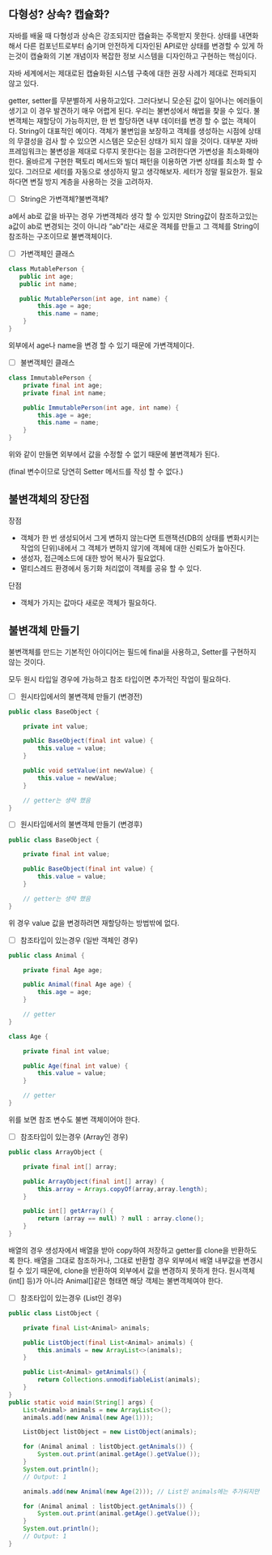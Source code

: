 ## 다형성? 상속? 캡슐화?

자바를 배울 때 다형성과 상속은 강조되지만 캡슐화는 주목받지 못한다. 상태를 내면화해서 다른 컴포넌트로부터 숨기며 안전하게 디자인된 API로만 상태를 변경할 수 있게 하는것이 캡슐화의 기본 개념이자 복잡한 정보 시스템을 디자인하고 구현하는 핵심이다.

자바 세계에서는 제대로된 캡슐화된 시스템 구축에 대한 권장 사례가 제대로 전파되지 않고 있다.

getter, setter를 무분별하게 사용하고있다. 그러다보니 모순된 값이 일어나는 에러들이 생기고 이 경우 발견하기 매우 어렵게 된다. 우리는 불변성에서 해법을 찾을 수 있다. 불변객체는 재할당이 가능하지만, 한 번 할당하면 내부 데이터를 변경 할 수 없는 객체이다. String이 대표적인 예이다. 객체가 불변임을 보장하고 객체를 생성하는 시점에 상태의 무결성을 검사 할 수 있으면 시스템은 모순된 상태가 되지 않을 것이다. 대부분 자바 프레임워크는 불변성을 제대로 다루지 못한다는 점을 고려한다면 가변성을 최소화해야 한다. 올바르게 구현한 팩토리 메서드와 빌더 패턴을 이용하면 가변 상태를 최소화 할 수 있다. 그러므로 세터를 자동으로 생성하지 말고 생각해보자. 세터가 정말 필요한가. 필요하다면 변질 방지 계층을 사용하는 것을 고려하자.

- [ ] String은 가변객체?불변객체?

a에서 ab로 값을 바꾸는 경우 가변객체라 생각 할 수 있지만 String값이 참조하고있는 a값이 ab로 변경되는 것이 아니라 “ab”라는 새로운 객체를 만들고 그 객체를 String이 참조하는 구조이므로 불변객체이다.

- [ ] 가변객체인 클래스

```java
class MutablePerson {
   public int age;
   public int name;

   public MutablePerson(int age, int name) {
    	this.age = age;
        this.name = name;
    }
}
```

외부에서 age나 name을 변경 할 수 있기 때문에 가변객체이다.

- [ ] 불변객체인 클래스

```java
class ImmutablePerson {
    private final int age;
    private final int name;

    public ImmutablePerson(int age, int name) {
    	this.age = age;
        this.name = name;
    }
}
```

위와 같이 만들면 외부에서 값을 수정할 수 없기 때문에 불변객체가 된다.

(final 변수이므로 당연히 Setter 메서드를 작성 할 수 없다.)

## 불변객체의 장단점

장점

- 객체가 한 번 생성되어서 그게 변하지 않는다면 트랜잭션(DB의 상태를 변화시키는 작업의 단위)내에서 그 객체가 변하지 않기에 객체에 대한 신뢰도가 높아진다.
- 생성자, 접근메소드에 대한 방어 복사가 필요없다.
- 멀티스레드 환경에서 동기화 처리없이 객체를 공유 할 수 있다.

단점

- 객체가 가지는 값마다 새로운 객체가 필요하다.

## 불변객체 만들기

불변객체를 만드는 기본적인 아이디어는 필드에 final을 사용하고, Setter를 구현하지 않는 것이다.

모두 원시 타입일 경우에 가능하고 참조 타입이면 추가적인 작업이 필요하다.

- [ ] 원시타입에서의 불변객체 만들기 (변경전)

```java
public class BaseObject {

    private int value;

    public BaseObject(final int value) {
        this.value = value;
    }

    public void setValue(int newValue) {
    	this.value = newValue;
    }

    // getter는 생략 했음
}
```

- [ ] 원시타입에서의 불변객체 만들기 (변경후)

```java
public class BaseObject {

    private final int value;

    public BaseObject(final int value) {
        this.value = value;
    }

    // getter는 생략 했음
}
```

위 경우 value 값을 변경하려면 재할당하는 방법밖에 없다.

- [ ] 참조타입이 있는경우 (일반 객체인 경우)

```java
public class Animal {

    private final Age age;

    public Animal(final Age age) {
        this.age = age;
    }

    // getter
}

class Age {

    private final int value;

    public Age(final int value) {
        this.value = value;
    }

    // getter
}
```

위를 보면 참조 변수도 불변 객체이어야 한다.

- [ ] 참조타입이 있는경우 (Array인 경우)

```java
public class ArrayObject {

    private final int[] array;

    public ArrayObject(final int[] array) {
        this.array = Arrays.copyOf(array,array.length);
    }

    public int[] getArray() {
        return (array == null) ? null : array.clone();
    }
}
```

배열의 경우 생성자에서 배열을 받아 copy하여 저장하고 getter를 clone을 반환하도록 한다. 배열을 그대로 참조하거나, 그대로 반환할 경우 외부에서 배열 내부값을 변경시킬 수 있기 때문에, clone을 반환하여 외부에서 값을 변경하지 못하게 한다. 원시객체(int[] 등)가 아니라 Animal[]같은 형태면 해당 객체는 불변객체여야 한다.

- [ ] 참조타입이 있는경우 (List인 경우)

```java
public class ListObject {

    private final List<Animal> animals;

    public ListObject(final List<Animal> animals) {
        this.animals = new ArrayList<>(animals);
    }

    public List<Animal> getAnimals() {
        return Collections.unmodifiableList(animals);
    }
}
public static void main(String[] args) {
    List<Animal> animals = new ArrayList<>();
    animals.add(new Animal(new Age(1)));

    ListObject listObject = new ListObject(animals);

    for (Animal animal : listObject.getAnimals()) {
        System.out.print(animal.getAge().getValue());
    }
    System.out.println();
    // Output: 1

    animals.add(new Animal(new Age(2))); // List인 animals에는 추가되지만 listObject의 List에는 추가되지 않는다

    for (Animal animal : listObject.getAnimals()) {
        System.out.print(animal.getAge().getValue());
    }
    System.out.println();
    // Output: 1
}
```
